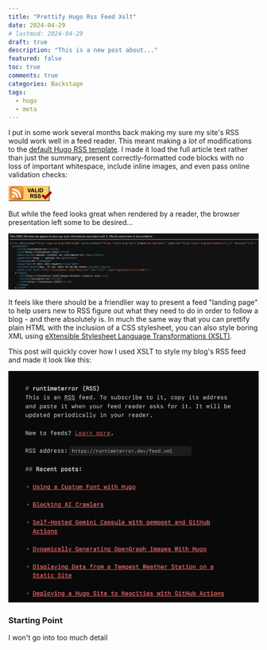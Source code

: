 ```yaml
---
title: "Prettify Hugo Rss Feed Xslt"
date: 2024-04-29
# lastmod: 2024-04-29
draft: true
description: "This is a new post about..."
featured: false
toc: true
comments: true
categories: Backstage
tags:
  - hugo
  - meta
---
```

I put in some work several months back making my sure my site's RSS would work well in a feed reader. This meant making a *lot* of modifications to the [default Hugo RSS template](https://github.com/gohugoio/hugo/blob/master/tpl/tplimpl/embedded/templates/_default/rss.xml). I made it load the full article text rather than just the summary, present correctly-formatted code blocks with no loss of important whitespace, include inline images, and even pass online validation checks:

[![Validate my RSS feed](valid-rss-rogers.png)](http://validator.w3.org/feed/check.cgi?url=https%3A//runtimeterror.dev/feed.xml)

But while the feed looks great when rendered by a reader, the browser presentation left some to be desired...

![Ugly RSS rendered without styling](ugly-rss.png)

It feels like there should be a friendlier way to present a feed "landing page" to help users new to RSS figure out what they need to do in order to follow a blog - and there absolutely is. In much the same way that you can prettify plain HTML with the inclusion of a CSS stylesheet, you can also style boring XML using [eXtensible Stylesheet Language Transformations (XSLT)](https://www.w3schools.com/xml/xsl_intro.asp).

This post will quickly cover how I used XSLT to style my blog's RSS feed and made it look like this:

![Much more attractive RSS feed with styling to fit the site's theme](pretty-feed.png)

### Starting Point
I won't go into too much detail